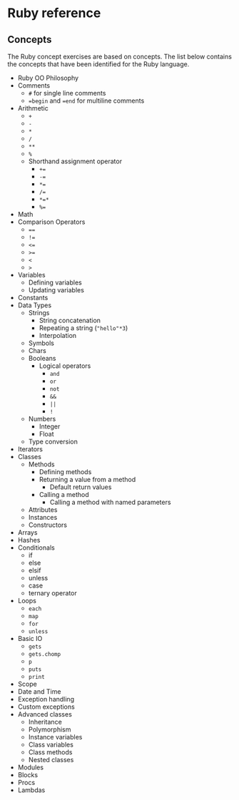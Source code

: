 # Ruby reference

## Concepts

The Ruby concept exercises are based on concepts. The list below contains the concepts that have been identified for the Ruby language.

- Ruby OO Philosophy
- Comments
  - `#` for single line comments
  - `=begin` and `=end` for multiline comments
- Arithmetic
  - `+`
  - `-`
  - `*`
  - `/`
  - `**`
  - `%`
  - Shorthand assignment operator
    - `+=`
    - `-=`
    - `*=`
    - `/=`
    - `*=*`
    - `%=`
- Math
- Comparison Operators
  - `==`
  - `!=`
  - `<=`
  - `>=`
  - `<`
  - `>`
- Variables
  - Defining variables
  - Updating variables
- Constants
- Data Types
  - Strings
    - String concatenation
    - Repeating a string (`"hello"*3`)
    - Interpolation
  - Symbols
  - Chars
  - Booleans
    - Logical operators
      - `and`
      - `or`
      - `not`
      - `&&`
      - `||`
      - `!`
  - Numbers
    - Integer
    - Float
  - Type conversion
- Iterators
- Classes
  - Methods
    - Defining methods
    - Returning a value from a method
      - Default return values
    - Calling a method
      - Calling a method with named parameters
  - Attributes
  - Instances
  - Constructors
- Arrays
- Hashes
- Conditionals
  - if
  - else
  - elsif
  - unless
  - case
  - ternary operator
- Loops
  - `each`
  - `map`
  - `for`
  - `unless`
- Basic IO
  - `gets`
  - `gets.chomp`
  - `p`
  - `puts`
  - `print`
- Scope
- Date and Time
- Exception handling
- Custom exceptions
- Advanced classes
  - Inheritance
  - Polymorphism
  - Instance variables
  - Class variables
  - Class methods
  - Nested classes
- Modules
- Blocks
- Procs
- Lambdas
